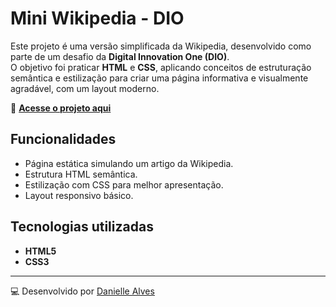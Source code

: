 
# Mini Wikipedia - DIO

Este projeto é uma versão simplificada da Wikipedia, desenvolvido como parte de um desafio da **Digital Innovation One (DIO)**.  
O objetivo foi praticar **HTML** e **CSS**, aplicando conceitos de estruturação semântica e estilização para criar uma página informativa e visualmente agradável, com um layout moderno.

🔗 **[Acesse o projeto aqui](https://daniellealves-dev.github.io/mini-wikipedia-dio/)**

## Funcionalidades
- Página estática simulando um artigo da Wikipedia.  
- Estrutura HTML semântica.  
- Estilização com CSS para melhor apresentação.  
- Layout responsivo básico.

## Tecnologias utilizadas
- **HTML5**  
- **CSS3**  



---

💻 Desenvolvido por [Danielle Alves](https://github.com/daniellealves-dev)  
